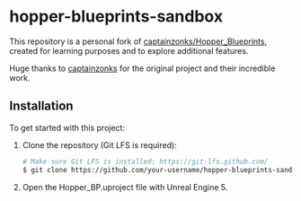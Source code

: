 # hopper-blueprints-sandbox

This repository is a personal fork of [captainzonks/Hopper_Blueprints](https://github.com/captainzonks/Hopper_Blueprints), created for learning purposes and to explore additional features.

Huge thanks to [captainzonks](https://github.com/captainzonks) for the original project and their incredible work.

## Installation

To get started with this project:

1. Clone the repository (Git LFS is required):
   ```bash
   # Make sure Git LFS is installed: https://git-lfs.github.com/
   $ git clone https://github.com/your-username/hopper-blueprints-sandbox.git
   ```
2. Open the Hopper_BP.uproject file with Unreal Engine 5.
